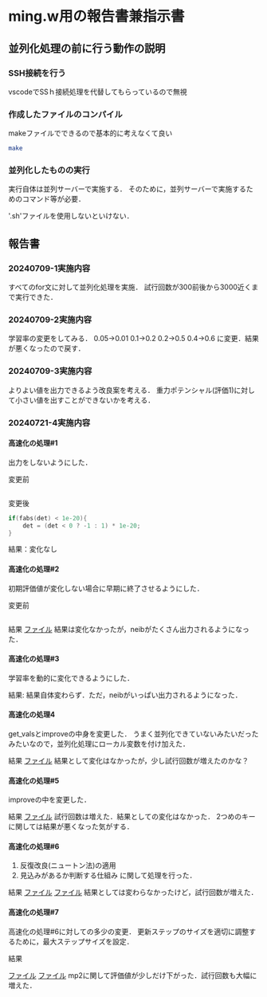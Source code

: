# ming.w用の報告書兼指示書

## 並列化処理の前に行う動作の説明

### SSH接続を行う

vscodeでSSｈ接続処理を代替してもらっているので無視

### 作成したファイルのコンパイル

makeファイルでできるので基本的に考えなくて良い
```sh
make
```

### 並列化したものの実行

実行自体は並列サーバーで実施する．
そのために，並列サーバーで実施するためのコマンド等が必要．

'.sh'ファイルを使用しないといけない．

## 報告書

### 20240709-1実施内容

すべてのfor文に対して並列化処理を実施．
試行回数が300前後から3000近くまで実行できた．

### 20240709-2実施内容

学習率の変更をしてみる．
0.05→0.01
0.1→0.2
0.2→0.5
0.4→0.6
に変更．結果が悪くなったので戻す．

### 20240709-3実施内容

よりよい値を出力できるよう改良案を考える．
重力ポテンシャル(評価1)に対して小さい値を出すことができないかを考える．

### 20240721-4実施内容

#### 高速化の処理#1
出力をしないようにした．


変更前
```c

```


変更後
```c
if(fabs(det) < 1e-20){
    det = (det < 0 ? -1 : 1) * 1e-20;
}
```
結果：変化なし

#### 高速化の処理#2
初期評価値が変化しない場合に早期に終了させるようにした．

変更前
```c

```
結果
[ファイル](/ensyuu4/ming/run-ming-mp.sh.e21239)
結果は変化なかったが，neibがたくさん出力されるようになった．

#### 高速化の処理#3
学習率を動的に変化できるようにした．

結果: 結果自体変わらず．ただ，neibがいっぱい出力されるようになった．

#### 高速化の処理4
get_valsとimproveの中身を変更した．
うまく並列化できていないみたいだったみたいなので，並列化処理にローカル変数を付け加えた．

結果
[ファイル](/ensyuu4/ming/run-ming-mp.sh.e21241)
結果として変化はなかったが，少し試行回数が増えたのかな？

#### 高速化の処理#5
improveの中を変更した．

結果
[ファイル](/ensyuu4/ming/run-ming-mp.sh.e21243)
試行回数は増えた．結果としての変化はなかった．
2つめのキーに関しては結果が悪くなった気がする．

#### 高速化の処理#6
1. 反復改良(ニュートン法)の適用
2. 見込みがあるか判断する仕組み
に関して処理を行った．

結果
[ファイル](/ensyuu4/ming/run-ming-mp.sh.e21245)
[ファイル](/ensyuu4/ming/run-ming-mp2.sh.e21246)
結果としては変わらなかったけど，試行回数が増えた．

#### 高速化の処理#7
高速化の処理#6に対しての多少の変更．
更新ステップのサイズを適切に調整するために，最大ステップサイズを設定．

結果

[ファイル](/ensyuu4/ming/run-ming-mp.sh.e21247)
[ファイル](/ensyuu4/ming/run-ming-mp2.sh.e21248)
mp2に関して評価値が少しだけ下がった．試行回数も大幅に増えた．